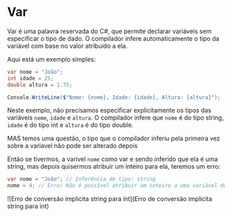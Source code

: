 # Var

Var é uma palavra reservada do C#, que permite declarar variáveis sem especificar o tipo de dado. O compilador infere automaticamente o tipo da variável com base no valor atribuído a ela.

Aqui está um exemplo simples:
```c#
var nome = "João";
int idade = 25;
double altura = 1.75;

Console.WriteLine($"Nome: {nome}, Idade: {idade}, Altura: {altura}");
```

Neste exemplo, não precisamos especificar explicitamente os tipos das variáveis `nome`, `idade` e `altura`. O compilador infere que `nome` é do tipo string, `idade` é do tipo int e `altura` é do tipo double.

MAS temos uma questão, o tipo que o compilador inferiu pela primeira vez sobre a variavel não pode ser alterado depois

Então se tivermos, a varivel `nome` como var e sendo inferido que ela é uma string, mas depois quisermos atribuir um inteiro para ela, teremos um erro: 

```c#
var nome = "João"; // Inferência de tipo: string
nome = 4; // Erro! Não é possível atribuir um inteiro a uma variável do tipo string.
```

![Erro de conversão implicita string para int](Erro de conversão implicita string para int)
